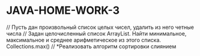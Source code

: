 # JAVA-HOME-WORK-3


// Пусть дан произвольный список целых чисел, удалить из него четные числа
// Задан целочисленный список ArrayList. Найти минимальное, максимальное и среднее арифметическое из этого списка. Collections.max()
// *Реализовать алгоритм сортировки слиянием
